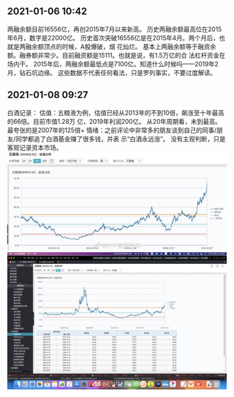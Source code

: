## 2021-01-06 10:42

两融余额目前16556亿，再创2015年7月以来新高。
历史两融余额最高位在2015年6月，数字是22000亿。
历史首次突破16556亿是在2015年4月。两个月后，也就是两融余额顶点的时候，A股爆破，烟
花灿烂。
基本上两融余额等于融资余额。融券额非常少。目前融资额是15111。也就是说，有1.5万亿的合
法杠杆资金在场内干。
2015年后，两融余额最低点是7100亿。知道什么时候吗——2019年2月，钻石坑边缘。
这些数据不代表任何看法，只是罗列事实，不要过度解读。

##  2021-01-08 09:27 

白酒记录：
估值：五粮液为例，估值已经从2013年的不到10倍，飙涨至十年最高的66倍。目前市值1.28万
亿，2019年利润200亿。
从20年周期看，未到最高。最夸张的是2007年的125倍+
情绪：之前评论中非常多的朋友谈到自己的同事/朋友/同学都追了白酒基金赚了很多钱，并表
示“白酒永远涨”。
没有主观判断，只是客观记录资本市场。
![alt text](image-4.png)
![alt text](image-5.png)